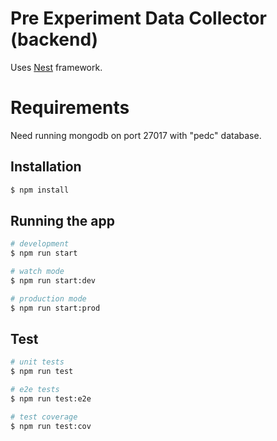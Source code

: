 
# Pre Experiment Data Collector (backend)

Uses [Nest](https://github.com/nestjs/nest) framework.

# Requirements

Need running mongodb on port 27017 with "pedc" database.

## Installation

```bash
$ npm install
```

## Running the app

```bash
# development
$ npm run start

# watch mode
$ npm run start:dev

# production mode
$ npm run start:prod
```

## Test

```bash
# unit tests
$ npm run test

# e2e tests
$ npm run test:e2e

# test coverage
$ npm run test:cov
```

